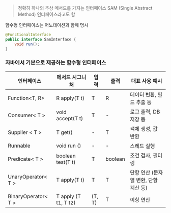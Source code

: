 > 정확히 하나의 추상 메서드를 가지는 인터페이스
> SAM (Single Abstract Method) 인터페이스라고도 함

함수형 인터페이스는 어노테이션과 함께 명시

```java
@FunctionalInterface
public interface SamInterface {
	void run();
}
```

### 자바에서 기본으로 제공하는 함수형 인터페이스 
| 인터페이스               | 메서드 시그니처             | 입력     | 출력      | 대표 사용 예시                |
| ------------------- | -------------------- | ------ | ------- | ----------------------- |
| Function<T, R>      | R apply(T t)         | T      | R       | 데이터 변환, 필드 추출 등         |
| Consumer< T >       | void accept(T t)     | T      | -       | 로그 출력, DB 저장 등          |
| Supplier < T >      | T get()              | -      | T       | 객체 생성, 값 반환             |
| Runnable            | void run ()          | -      | -       | 스레드 실행                  |
| Predicate< T >      | boolean test(T t)    | T      | boolean | 조건 검사, 필터링              |
| UnaryOperator< T >  | T apply(T t)         | T      | T       | 단항 연산 (문자열 변환, 단항 계산 등) |
| BinaryOperator< T > | T apply (T t1, T t2) | (T, T) | T       | 이항 연산                   |
